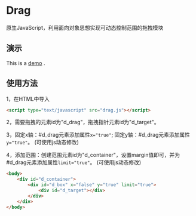 # Drag

原生JavaScript，利用面向对象思想实现可动态控制范围的拖拽模块

## 演示
This is a [demo](http://htmlpreview.github.io/?https://github.com/AdBrandon/module/blob/master/drag/demo/demo.html) .

## 使用方法
1，在HTML中导入
```html
<script type="text/javascript" src="drag.js"></script>
```
2，需要拖拽的元素id为"d_drag"，拖拽指针元素id为"d_target"。

3，固定x轴：#d_drag元素添加属性```x="true"```;
固定y轴：#d_drag元素添加属性```y="true"```。
(可使用js动态修改)

4，添加范围：创建范围元素id为"d_container"，设置margin值即可，并为#d_drag元素添加属性```limit="true"```。
(可使用js动态修改)


```html
<body>
  	<div id="d_container">
        <div id="d_box" x="false" y="true" limit="true">
            <div id="d_target"></div>
        </div>
    </div>
</body>
```
